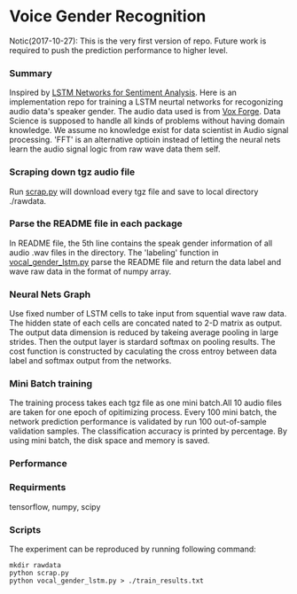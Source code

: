 # Voice Gender Recognition
Notic(2017-10-27): This is the very first version of repo. Future work is required to push the prediction performance to higher level. 

### Summary
Inspired by [LSTM Networks for Sentiment Analysis](http://deeplearning.net/tutorial/lstm.html). Here is an implementation repo for training a LSTM neurtal networks for recogonizing audio data's speaker gender. The audio data used is from  [Vox Forge](http://www.repository.voxforge1.org/downloads/SpeechCorpus/Trunk/Audio/Main/16kHz_16bit/). 
Data Science is supposed to handle all kinds of problems without having domain knowledge. We assume no knowledge exist for data scientist in Audio signal processing. 'FFT' is an alternative optioin instead of letting the neural nets learn the audio signal logic from raw wave data them self.

### Scraping down tgz audio file
Run [scrap.py](https://github.com/JinScientist/voice-gender-recognition/blob/master/scrap.py) will download every tgz file and save to local directory ./rawdata.

### Parse the README file in each package
In README file, the 5th line contains the speak gender information of all audio .wav files in the directory. The 'labeling' function in [vocal_gender_lstm.py](https://github.com/JinScientist/voice-gender-recognition/blob/master/vocal_gender_lstm.py) parse the README file and return the data label and wave raw data in the format of numpy array. 

### Neural Nets Graph
Use fixed number of LSTM cells to take input from squential wave raw data. The hidden state of each cells are concated nated to 2-D matrix as output. The output data dimension is reduced by takeing average pooling in large strides. Then the output layer is stardard softmax on pooling results. The cost function is constructed by caculating the cross entroy between data label and softmax output from the networks.

### Mini Batch training
The training process takes each tgz file as one mini batch.All 10 audio files are taken for one epoch of opitimizing process. Every 100 mini batch, the network prediction performance is validated by run 100 out-of-sample validation samples. The classification accuracy is printed by percentage. By using mini batch, the disk space and memory is saved. 

### Performance



### Requirments
tensorflow, numpy, scipy
### Scripts
The experiment can be reproduced by running following command:
```
mkdir rawdata
python scrap.py
python vocal_gender_lstm.py > ./train_results.txt
```

